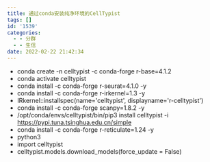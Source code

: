 ```yaml
---
title: 通过conda安装纯净环境的CellTypist
tags: []
id: '1539'
categories:
  - - 分群
  - - 生信
date: 2022-02-22 21:42:34
---
```


*   conda create -n celltypist -c conda-forge r-base=4.1.2
*   conda activate celltypist
*   conda install -c conda-forge r-seurat=4.1.0 -y
*   conda install -c conda-forge r-irkernel=1.3 -y
*   IRkernel::installspec(name='celltypist', displayname='r-celltypist')
*   conda install -c conda-forge scanpy=1.8.2 -y
*   /opt/conda/envs/celltypist/bin/pip3 install celltypist -i https://pypi.tuna.tsinghua.edu.cn/simple
*   conda install -c conda-forge r-reticulate=1.24 -y
*   python3
*   import celltypist
*   celltypist.models.download\_models(force\_update = False)